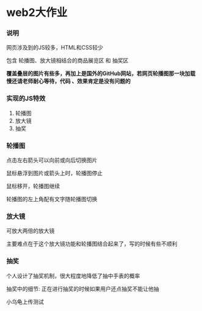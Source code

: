 # web2大作业

### 说明

网页涉及到的JS较多，HTML和CSS较少

包含 轮播图、放大镜相结合的商品展览区 和 抽奖区

**覆盖叠层的图片有些多，再加上是国外的GitHub网站，若网页轮播图那一块加载慢还请老师耐心等待，代码 、效果肯定是没有问题的**

### 实现的JS特效

1. 轮播图
2. 放大镜
3. 抽奖

### 轮播图

点击左右箭头可以向前或向后切换图片

鼠标悬浮到图片或箭头上时，轮播图停止

鼠标移开，轮播图继续

轮播图的左上角配有文字随轮播图切换

### 放大镜

可放大两倍的放大镜

主要难点在于这个放大镜功能和轮播图结合起来了，写的时候有些不顺利

### 抽奖

个人设计了抽奖机制，很大程度地降低了抽中手表的概率

抽奖中的细节: 正在进行抽奖的时候如果用户还点抽奖不能让他抽



  小乌龟上传测试

